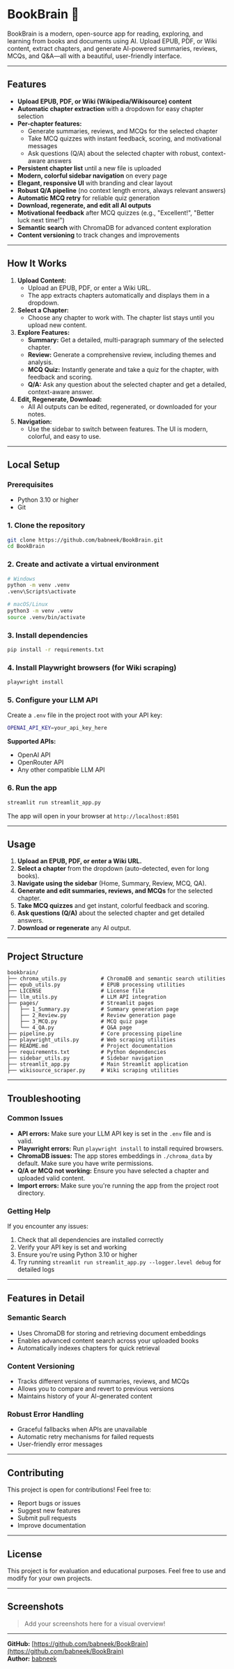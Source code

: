 # BookBrain 📘

BookBrain is a modern, open-source app for reading, exploring, and learning from books and documents using AI. Upload EPUB, PDF, or Wiki content, extract chapters, and generate AI-powered summaries, reviews, MCQs, and Q&A—all with a beautiful, user-friendly interface.

---

## Features

- **Upload EPUB, PDF, or Wiki (Wikipedia/Wikisource) content**
- **Automatic chapter extraction** with a dropdown for easy chapter selection
- **Per-chapter features:**
  - Generate summaries, reviews, and MCQs for the selected chapter
  - Take MCQ quizzes with instant feedback, scoring, and motivational messages
  - Ask questions (Q/A) about the selected chapter with robust, context-aware answers
- **Persistent chapter list** until a new file is uploaded
- **Modern, colorful sidebar navigation** on every page
- **Elegant, responsive UI** with branding and clear layout
- **Robust Q/A pipeline** (no context length errors, always relevant answers)
- **Automatic MCQ retry** for reliable quiz generation
- **Download, regenerate, and edit all AI outputs**
- **Motivational feedback** after MCQ quizzes (e.g., "Excellent!", "Better luck next time!")
- **Semantic search** with ChromaDB for advanced content exploration
- **Content versioning** to track changes and improvements

---

## How It Works

1. **Upload Content:**
   - Upload an EPUB, PDF, or enter a Wiki URL.
   - The app extracts chapters automatically and displays them in a dropdown.
2. **Select a Chapter:**
   - Choose any chapter to work with. The chapter list stays until you upload new content.
3. **Explore Features:**
   - **Summary:** Get a detailed, multi-paragraph summary of the selected chapter.
   - **Review:** Generate a comprehensive review, including themes and analysis.
   - **MCQ Quiz:** Instantly generate and take a quiz for the chapter, with feedback and scoring.
   - **Q/A:** Ask any question about the selected chapter and get a detailed, context-aware answer.
4. **Edit, Regenerate, Download:**
   - All AI outputs can be edited, regenerated, or downloaded for your notes.
5. **Navigation:**
   - Use the sidebar to switch between features. The UI is modern, colorful, and easy to use.

---

## Local Setup

### Prerequisites
- Python 3.10 or higher
- Git

### 1. Clone the repository
```bash
git clone https://github.com/babneek/BookBrain.git
cd BookBrain
```

### 2. Create and activate a virtual environment
```bash
# Windows
python -m venv .venv
.venv\Scripts\activate

# macOS/Linux
python3 -m venv .venv
source .venv/bin/activate
```

### 3. Install dependencies
```bash
pip install -r requirements.txt
```

### 4. Install Playwright browsers (for Wiki scraping)
```bash
playwright install
```

### 5. Configure your LLM API
Create a `.env` file in the project root with your API key:
```bash
OPENAI_API_KEY=your_api_key_here
```

**Supported APIs:**
- OpenAI API
- OpenRouter API
- Any other compatible LLM API

### 6. Run the app
```bash
streamlit run streamlit_app.py
```

The app will open in your browser at `http://localhost:8501`

---

## Usage

1. **Upload an EPUB, PDF, or enter a Wiki URL.**
2. **Select a chapter** from the dropdown (auto-detected, even for long books).
3. **Navigate using the sidebar** (Home, Summary, Review, MCQ, QA).
4. **Generate and edit summaries, reviews, and MCQs** for the selected chapter.
5. **Take MCQ quizzes** and get instant, colorful feedback and scoring.
6. **Ask questions (Q/A)** about the selected chapter and get detailed answers.
7. **Download or regenerate** any AI output.

---

## Project Structure

```
bookbrain/
├── chroma_utils.py           # ChromaDB and semantic search utilities
├── epub_utils.py             # EPUB processing utilities
├── LICENSE                   # License file
├── llm_utils.py              # LLM API integration
├── pages/                    # Streamlit pages
│   ├── 1_Summary.py          # Summary generation page
│   ├── 2_Review.py           # Review generation page
│   ├── 3_MCQ.py              # MCQ quiz page
│   └── 4_QA.py               # Q&A page
├── pipeline.py               # Core processing pipeline
├── playwright_utils.py       # Web scraping utilities
├── README.md                 # Project documentation
├── requirements.txt          # Python dependencies
├── sidebar_utils.py          # Sidebar navigation
├── streamlit_app.py          # Main Streamlit application
├── wikisource_scraper.py     # Wiki scraping utilities
```

---

## Troubleshooting

### Common Issues

- **API errors:** Make sure your LLM API key is set in the `.env` file and is valid.
- **Playwright errors:** Run `playwright install` to install required browsers.
- **ChromaDB issues:** The app stores embeddings in `./chroma_data` by default. Make sure you have write permissions.
- **Q/A or MCQ not working:** Ensure you have selected a chapter and uploaded valid content.
- **Import errors:** Make sure you're running the app from the project root directory.

### Getting Help

If you encounter any issues:
1. Check that all dependencies are installed correctly
2. Verify your API key is set and working
3. Ensure you're using Python 3.10 or higher
4. Try running `streamlit run streamlit_app.py --logger.level debug` for detailed logs

---

## Features in Detail

### Semantic Search
- Uses ChromaDB for storing and retrieving document embeddings
- Enables advanced content search across your uploaded books
- Automatically indexes chapters for quick retrieval

### Content Versioning
- Tracks different versions of summaries, reviews, and MCQs
- Allows you to compare and revert to previous versions
- Maintains history of your AI-generated content

### Robust Error Handling
- Graceful fallbacks when APIs are unavailable
- Automatic retry mechanisms for failed requests
- User-friendly error messages

---

## Contributing

This project is open for contributions! Feel free to:
- Report bugs or issues
- Suggest new features
- Submit pull requests
- Improve documentation

---

## License

This project is for evaluation and educational purposes. Feel free to use and modify for your own projects.

---

## Screenshots

> Add your screenshots here for a visual overview!

---

**GitHub:** [https://github.com/babneek/BookBrain](https://github.com/babneek/BookBrain)  
**Author:** [babneek](https://github.com/babneek) 